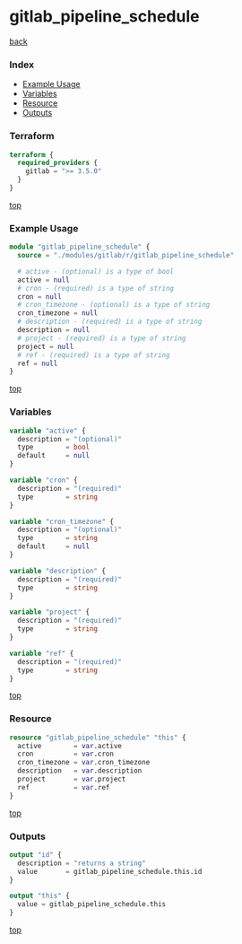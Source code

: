 # gitlab_pipeline_schedule

[back](../gitlab.md)

### Index

- [Example Usage](#example-usage)
- [Variables](#variables)
- [Resource](#resource)
- [Outputs](#outputs)

### Terraform

```terraform
terraform {
  required_providers {
    gitlab = ">= 3.5.0"
  }
}
```

[top](#index)

### Example Usage

```terraform
module "gitlab_pipeline_schedule" {
  source = "./modules/gitlab/r/gitlab_pipeline_schedule"

  # active - (optional) is a type of bool
  active = null
  # cron - (required) is a type of string
  cron = null
  # cron_timezone - (optional) is a type of string
  cron_timezone = null
  # description - (required) is a type of string
  description = null
  # project - (required) is a type of string
  project = null
  # ref - (required) is a type of string
  ref = null
}
```

[top](#index)

### Variables

```terraform
variable "active" {
  description = "(optional)"
  type        = bool
  default     = null
}

variable "cron" {
  description = "(required)"
  type        = string
}

variable "cron_timezone" {
  description = "(optional)"
  type        = string
  default     = null
}

variable "description" {
  description = "(required)"
  type        = string
}

variable "project" {
  description = "(required)"
  type        = string
}

variable "ref" {
  description = "(required)"
  type        = string
}
```

[top](#index)

### Resource

```terraform
resource "gitlab_pipeline_schedule" "this" {
  active        = var.active
  cron          = var.cron
  cron_timezone = var.cron_timezone
  description   = var.description
  project       = var.project
  ref           = var.ref
}
```

[top](#index)

### Outputs

```terraform
output "id" {
  description = "returns a string"
  value       = gitlab_pipeline_schedule.this.id
}

output "this" {
  value = gitlab_pipeline_schedule.this
}
```

[top](#index)